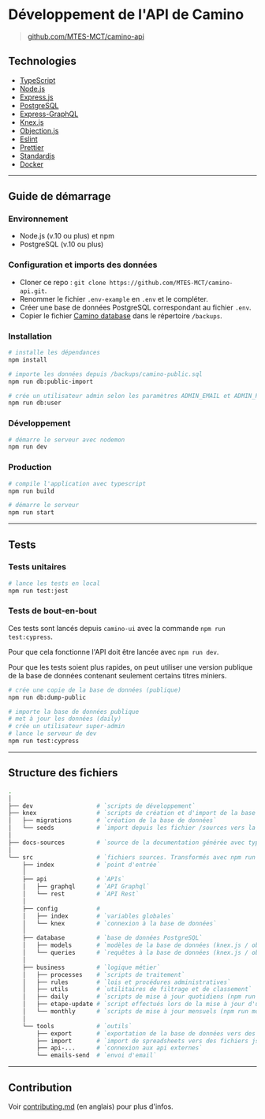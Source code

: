# Développement de l'API de Camino

> [github.com/MTES-MCT/camino-api](https://github.com/MTES-MCT/camino-api)

## Technologies

- [TypeScript](https://typescriptlang.org/)
- [Node.js](https://nodejs.org/)
- [Express.js](http://expressjs.com)
- [PostgreSQL](https://www.postgresql.org/)
- [Express-GraphQL](https://github.com/graphql/express-graphql)
- [Knex.js](https://knexjs.org/)
- [Objection.js](http://vincit.github.io/objection.js/)
- [Eslint](https://eslint.org/)
- [Prettier](https://prettier.io/)
- [Standardjs](https://standardjs.com/)
- [Docker](https://www.docker.com/)

---

## Guide de démarrage

### Environnement

- Node.js (v.10 ou plus) et npm
- PostgreSQL (v.10 ou plus)

### Configuration et imports des données

- Cloner ce repo : `git clone https://github.com/MTES-MCT/camino-api.git`.
- Renommer le fichier `.env-example` en `.env` et le compléter.
- Créer une base de données PostgreSQL correspondant au fichier `.env`.
- Copier le fichier [Camino database](https://github.com/MTES-MCT/camino-database/raw/master/camino-public.sql) dans le répertoire `/backups`.

### Installation

```bash
# installe les dépendances
npm install

# importe les données depuis /backups/camino-public.sql
npm run db:public-import

# crée un utilisateur admin selon les paramètres ADMIN_EMAIL et ADMIN_PASSWORD du fichier .env
npm run db:user
```

### Développement

```bash
# démarre le serveur avec nodemon
npm run dev
```

### Production

```bash
# compile l'application avec typescript
npm run build

# démarre le serveur
npm run start
```

---

## Tests

### Tests unitaires

```sh
# lance les tests en local
npm run test:jest
```

### Tests de bout-en-bout

Ces tests sont lancés depuis `camino-ui` avec la commande `npm run test:cypress`.

Pour que cela fonctionne l'API doit être lancée avec `npm run dev`.

Pour que les tests soient plus rapides, on peut utiliser une version publique de la base de données contenant seulement certains titres miniers.

```bash
# crée une copie de la base de données (publique)
npm run db:dump-public

# importe la base de données publique
# met à jour les données (daily)
# crée un utilisateur super-admin
# lance le serveur de dev
npm run test:cypress
```

---

## Structure des fichiers

```bash
.
│
├── dev                  # `scripts de développement`
├── knex                 # `scripts de création et d'import de la base de données (npm run migrate)
│   ├── migrations       # `création de la base de données`
│   └── seeds            # `import depuis les fichier /sources vers la base de données`
│
├── docs-sources         # `source de la documentation générée avec typeDoc`
│
└── src                  # `fichiers sources. Transformés avec npm run build.`
    ├── index            # `point d'entrée`
    │
    ├── api              # `APIs`
    │   ├── graphql      # `API Graphql`
    │   └── rest         # `API Rest`
    │
    ├── config           #
    │   ├── index        # `variables globales`
    │   └── knex         # `connexion à la base de données`
    │
    ├── database         # `base de données PostgreSQL`
    │   ├── models       # `modèles de la base de données (knex.js / objection.js)`
    │   └── queries      # `requêtes à la base de données (knex.js / objection.js)`
    │
    ├── business         # `logique métier`
    │   ├── processes    # `scripts de traitement`
    │   ├── rules        # `lois et procédures administratives`
    │   ├── utils        # `utilitaires de filtrage et de classement`
    │   ├── daily        # `scripts de mise à jour quotidiens (npm run daily)`
    │   ├── etape-update # `script effectués lors de la mise à jour d'une étape`
    │   └── monthly      # `scripts de mise à jour mensuels (npm run monthly)`
    │
    └── tools            # `outils`
        ├── export       # `exportation de la base de données vers des spreadsheets (npm run export)`
        ├── import       # `import de spreadsheets vers des fichiers json dans /sources (npm run import)`
        ├── api-...      # `connexion aux api externes`
        └── emails-send  # `envoi d'email`

```

---

## Contribution

Voir [contributing.md](https://github.com/MTES-MCT/camino-api/blob/master/contributing.md) (en anglais) pour plus d'infos.
